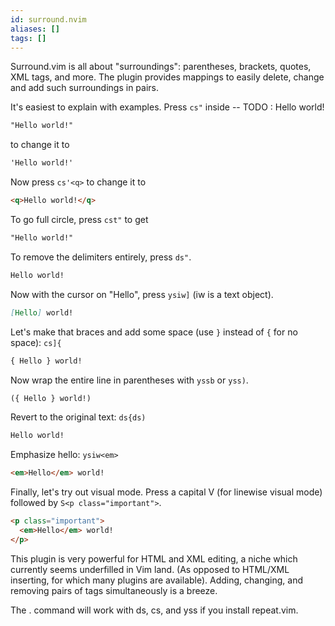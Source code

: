 ```yaml
---
id: surround.nvim
aliases: []
tags: []
---
```


Surround.vim is all about "surroundings": parentheses, brackets, quotes, XML tags, and more. The plugin provides mappings to easily delete, change and add such surroundings in pairs.

It's easiest to explain with examples. Press `cs"` inside
-- TODO : Hello world!

```md
"Hello world!"
```

to change it to

```md
'Hello world!'
```

Now press `cs'<q>` to change it to

```md
<q>Hello world!</q>
```

To go full circle, press `cst"` to get

```md
"Hello world!"
```

To remove the delimiters entirely, press `ds"`.

```md
Hello world!
```

Now with the cursor on "Hello", press `ysiw]` (iw is a text object).

```md
[Hello] world!
```

Let's make that braces and add some space (use `}` instead of
`{` for no space): `cs]{`

```md
{ Hello } world!
```

Now wrap the entire line in parentheses with `yssb` or `yss)`.

```md
({ Hello } world!)
```

Revert to the original text: `ds{ds)`

```md
Hello world!
```

Emphasize hello: `ysiw<em>`

```md
<em>Hello</em> world!
```

Finally, let's try out visual mode. Press a capital V (for linewise visual mode) followed by
`S<p class="important">`.

```md
<p class="important">
  <em>Hello</em> world!
</p>
```

This plugin is very powerful for HTML and XML editing, a niche which currently seems
underfilled in Vim land. (As opposed to HTML/XML inserting, for which many plugins are available).
Adding, changing, and removing pairs of tags simultaneously is a breeze.

The . command will work with ds, cs, and yss if you install repeat.vim.

```

```
